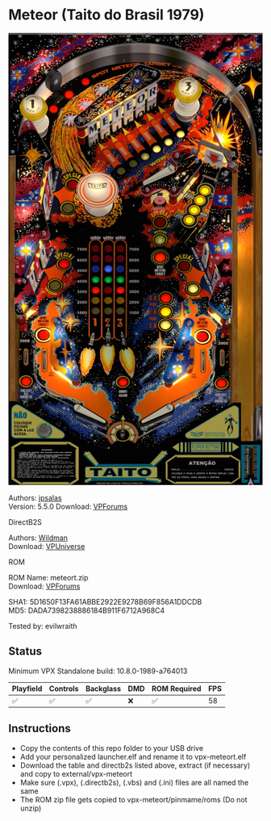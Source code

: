 # Meteor (Taito do Brasil 1979)

![Table Preview](https://github.com/evilwraith/vpx-images/blob/main/vpx-meteort.jpg)

Authors: [jpsalas](https://www.vpforums.org/index.php?showuser=277)  
Version: 5.5.0
Download: [VPForums](https://www.vpforums.org/index.php?app=downloads&showfile=13403)

DirectB2S

Authors: [Wildman](https://vpuniverse.com/profile/5-wildman/)  
Download: [VPUniverse](https://vpuniverse.com/files/file/4983-meteor-taito-1979/)

ROM

ROM Name: meteort.zip  
Download: [VPForums](https://www.vpforums.org/index.php?app=downloads&showfile=556)  

SHA1: 5D1650F13FA61ABBE2922E9278B69F856A1DDCDB  
MD5:  DADA7398238886184B911F6712A968C4

Tested by: evilwraith

## Status 

Minimum VPX Standalone build: 10.8.0-1989-a764013

| Playfield | Controls | Backglass | DMD | ROM Required | FPS | 
|-----------|----------|-----------|-----|--------------|-----|
| :white_check_mark: | :white_check_mark: | :white_check_mark: | :x: | :white_check_mark: | 58 |

## Instructions

- Copy the contents of this repo folder to your USB drive
- Add your personalized launcher.elf and rename it to vpx-meteort.elf
- Download the table and directb2s listed above, extract (if necessary) and copy to external/vpx-meteort
- Make sure (.vpx), (.directb2s), (.vbs) and (.ini) files are all named the same
- The ROM zip file gets copied to vpx-meteort/pinmame/roms (Do not unzip)
